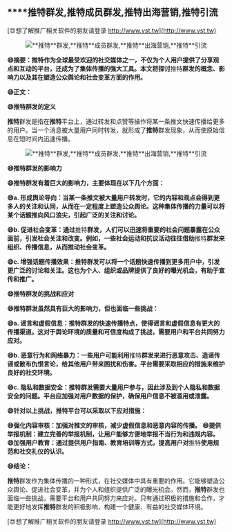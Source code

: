 ## ****推特**群发,**推特**成员群发,**推特**出海营销,**推特**引流**

[😍想了解推广相关软件的朋友请登录 http://www.vst.tw](http://www.vst.tw)

 <center><img src="https://vst.tw/MP4/tuiguang/png/2.png" alt="**推特**群发,**推特**成员群发,**推特**出海营销,**推特**引流"></center>

**😄摘要：**推特**作为全球最受欢迎的社交媒体之一，不仅为个人用户提供了分享观点和互动的平台，还成为了集体传播的强大工具。本文将探讨**推特**群发的概念、影响力以及其在塑造公众舆论和社会变革方面的作用。**

**😄正文：**

**😄**推特**群发的定义**

**推特**群发是指在**推特**平台上，通过转发和点赞等操作将某一条推文快速传播给更多的用户。当一个消息被大量用户同时转发，就形成了**推特**群发现象，从而使原始信息在短时间内迅速传播。

 <center><img src="https://vst.tw/MP4/tuiguang/png/1.png" alt="**推特**群发,**推特**成员群发,**推特**出海营销,**推特**引流"></center>

**😄**推特**群发的影响力**

**😄**推特**群发有着巨大的影响力，主要体现在以下几个方面：**

**😄a. 形成舆论导向：当某一条推文被大量用户转发时，它的内容和观点会得到更多人的关注和认同，从而在一定程度上塑造公众舆论。这种集体传播的力量可以将某个话题推向风口浪尖，引起广泛的关注和讨论。**

**😄b. 促进社会变革：通过**推特**群发，人们可以迅速将重要的社会问题暴露在公众面前，引发社会关注和改变。例如，一些社会运动和抗议活动往往借助**推特**群发来组织、传播信息，从而推动社会变革。**

**😄c. 增强话题传播效果：**推特**群发可以将一个话题快速传播到更多用户中，引发更广泛的讨论和关注。这也为个人、组织或品牌提供了良好的曝光机会，有助于宣传和推广。**

**😄**推特**群发的挑战和应对**

**😄**推特**群发虽然具有巨大的影响力，但也面临一些挑战：**

**😄a. 谣言和虚假信息：**推特**群发的快速传播特点，使得谣言和虚假信息有更大的传播渠道。这对于舆论环境的质量和可信度构成了挑战，需要用户和平台共同努力应对。**

**😄b. 恶意行为和网络暴力：一些用户可能利用**推特**群发来进行恶意攻击、造谣传谣或散布仇恨言论，给其他用户带来困扰和伤害。平台需要采取相应的措施来维护良好的社交环境。**

**😄c. 隐私和数据安全：**推特**群发需要大量用户参与，因此涉及到个人隐私和数据安全的问题。平台应加强对用户数据的保护，确保用户信息不被滥用或泄露。**

**😄针对以上挑战，**推特**平台可以采取以下应对措施：**

**😄强化内容审核：加强对推文的审核，减少虚假信息和恶意内容的传播。**
**😄提供举报机制：建立完善的举报机制，让用户能够方便地举报不当行为和违规内容。**
**😄加强用户教育：通过提供用户指南、教育培训等方式，提高用户对**推特**使用规范和社交礼仪的认识。**

**😄结论：**

**推特**群发作为集体传播的一种形式，在社交媒体中具有重要的作用。它能够塑造公众舆论、促进社会变革，并为个人和组织提供广泛的曝光机会。然而，**推特**群发也面临一些挑战，需要平台和用户共同努力来应对。只有通过积极的措施和合作，才能更好地发挥**推特**群发的积极影响，构建一个健康、有益的社交媒体环境。

[😍想了解推广相关软件的朋友请登录 http://www.vst.tw](http://www.vst.tw)



